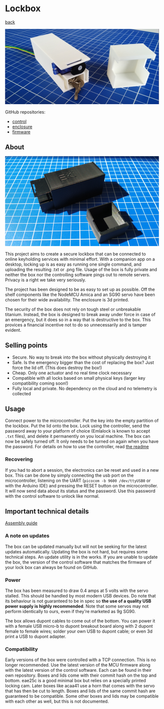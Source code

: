 # Lockbox

[back](./)

![A white EKI Lockbox with internals](assets/img/white_box.png)

GitHub repositories:

- [control](https://github.com/embeddedkink/lockbox-controller)
- [enclosure](https://github.com/embeddedkink/lockbox-enclosure)
- [firmware](https://github.com/embeddedkink/lockbox-firmware)

## About

![A black EKI Lockbox enclosure](assets/img/black_box.png)

This project aims to create a secure lockbox that can be connected to online keyholding services with minimal effort. With a companion app on a desktop, locking up is as easy as running one single command, and uploading the resulting .txt or .png file.
Usage of the box is fully private and neither the box nor the controlling software pings out to remote servers. Privacy is a right we take very seriously.

The project has been designed to be as easy to set up as possible. Off the shelf components like the NodeMCU Amica and an SG90 servo have been chosen for their wide availability. The enclosure is 3d printed.

The security of the box does not rely on tough steel or unbreakable titanium. Instead, the box is designed to break away under force in case of an emergency, but it does so in a way that is destructive to the box. This provices a financial incentive not to do so unnecessarily and is tamper evident.

## Selling points

- Secure. No way to break into the box without physically destroying it
- Safe. Is the emergency bigger than the cost of replacing the box? Just force the lid off. (This does destroy the box!)
- Cheap. Only one actuator and no real time clock necessary
- Compatible with all locks based on small physical keys (larger key compatibility coming soon!)
- Fully local and private. No dependency on the cloud and no telemetry is collected

## Usage

Connect power to the microcontroller. Put the key into the empty partition of the lockbox. Put the lid onto the box. Lock using the controller, send the password away to your platform of choice (Emlalock is known to accept `.txt` files), and delete it permanently on you local machine. The box can now be safely turned off. It only needs to be turned on again when you have the password. For details on how to use the controller, read [the readme](https://github.com/embeddedkink/lockbox-controller)

### Recovering

If you had to abort a session, the electronics can be reset and used in a new box. This can be done by simply connecting the usb port on the microcontroller, listening on the UART (`picocom -b 9600 /dev/ttyUSB0` or with the Arduino IDE) and pressing the RESET button on the microcontroller. It will now send data about its status and the password. Use this password with the control software to unlock like normal.

## Important technical details

[Assembly guide](./lockbox-assembly-guide.md)

### A note on updates

The box can be updated manually but will not be seeking for the latest updates automatically. Updating the box is not hard, but requires some technical steps. An update utility is in the works. If you are unable to update the box, the version of the control software that matches the firmware of your lock box can always be found on GitHub.

### Power

The box has been measured to draw 0.4 amps at 5 volts with the servo stalled. This should be handled by most modern USB devices. Do note that its behaviour is not guaranteed to be in spec so **the use of a quality USB power supply is highly recommended**.
Note that some servos may not perform identically to ours, even if they're marketed as 9g SG90.

The box allows dupont cables to come out of the bottom. You can power it with a female USB micro-b to dupont breakout board along with 2 dupont female to female wires; solder your own USB to dupont cable; or even 3d print a USB to dupont adapter.

### Compatibility

Early versions of the box were controlled with a TCP connection. This is no longer recommended. Use the latest version of the MCU firmware along with the latest version of the control software. Each can be found in their own repository.
Boxes and lids come with their commit hash on the top and bottom. eae25c is a good minimal box but relies on a specially printed locking cam. Later boxes like acaa41 use a horn that comes with the servo that has then be cut to length. Boxes and lids of the same commit hash are guaranteed to be compatible. Some other boxes and lids may be compatible with each other as well, but this is not documented.
